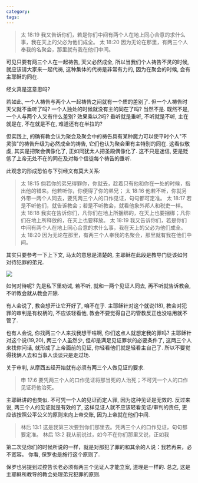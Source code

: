 ```yaml
---
category:
tags:
---
```


> 太 18:19 我又告诉你们，若是你们中间有两个人在地上同心合意的求什么事，我在天上的父必为他们成全。 太 18:20
> 因为无论在那里，有两三个人奉我的名聚会，那里就有我在他们中间。

可见只要有两三个人在一起祷告, 天父必然成全, 所以当我们个人祷告不灵的时候, 就应该请大家来一起代祷, 这种集体的代祷是非常有力的, 因为在聚会的时候, 会有主耶稣的同在.

经文真是这意思吗?

若如此, 一个人祷告与两个人一起祷告之间就有一个质的差别了. 但一个人祷告时天父就不垂听了吗? 一个人独处的时候就没有主的同在了吗? 当然不是. 既然不是, 一个人与两个人又有什么差别? 效果乘以2吗? 垂听就是垂听, 不听就是不听, 主在就是在, 不在就是不在, 难道还有在半拉的?

但实践上, 的确有教会认为聚会及聚会中的祷告具有某种魔力可以使平时个人"不灵验"的祷告升级为必然成全的祷告, 它们也认为聚会里有主特别的同在. 这看似敬虔, 其实是把聚会偶像化了, 正如同犹太人把圣殿偶像化了. 这不只是迷信, 更是贬低了上帝无处不在的同在及对每个信徒每个祷告的垂听.

此观念的形成恐怕与下引经文有莫大关系:

> 太 18:15 倘若你的弟兄得罪你，你就去，趁着只有他和你在一处的时候，指出他的错来。他若听你，你便得了你的弟兄； 太 18:16
> 他若不听，你就另外带一两个人同去，要凭两三个人的口作见证，句句都可定准。 太 18:17
> 若是不听他们，就告诉教会；若是不听教会，就看他象外邦人和税吏一样。 太 18:18
> 我实在告诉你们，凡你们在地上所捆绑的，在天上也要捆绑；凡你们在地上所释放的，在天上也要释放。 太 18:19
> 我又告诉你们，若是你们中间有两个人在地上同心合意的求什么事，我在天上的父必为他们成全。 太 18:20
> 因为无论在那里，有两三个人奉我的名聚会，那里就有我在他们中间。

其实只要参考一下上下文, 马太的意思是清楚的, 主耶稣在此段是教导门徒该如何对待犯罪的弟兄.

![](/img/mt18.png)

如何对待呢? 先是私下里劝诫, 若不听, 就和一两个见证人同去, 再不听就告诉教会, 不听教会就从教会开除.

有人会说了, 教会想开让它开好了, 咱不在乎. 主耶稣针对这个就说(18), 教会对犯罪的审判是有权柄的, 不应该轻看他, 教会不要觉得自己的管教反正也没啥用就不管了.

也有人会说, 你找两三个人来找我想干啥啊, 你们这点人就想定我的罪吗? 主耶稣针对这个说(19,20), 两三个人虽然少, 但却是满足见证罪状的必要条件了, 这两三个人来找你问话, 就形成了上帝面前的见证, 你轻看他们就是轻看主自己了. 所以不要觉得找俩人去和当事人谈谈只是走过场.

关于审判, 从摩西五经开始就有必须有两三个人做见证的要求.

> 申 17:6 要凭两三个人的口作见证将那当死的人治死；不可凭一个人的口作见证将他治死。

主耶稣讲的也类似. 不可凭一个人的见证而定人罪, 因为这种见证是无效的. 反过来说, 两三个人的见证就是有效的了, 这样见证人就不应该轻看见证/审判的责任, 更应该按照公平公义的原则来向上帝交账, 因为上帝就在他们中间.

> 林后 13:1 这是我第三次要到你们那里去。凭两三个人的口作见证，句句都要定准。 林后 13:2 我从前说过，如今不在你们那里又说，正如我

第二次见你们的时候所说的一样，就是对那犯了罪的和其余的人说：我若再来，必不宽容。
你看, 保罗也是施行这个原则了.

保罗也另提到过控告长老必须有两三个见证人才能立案, 道理是一样的.
总之, 这是主耶稣所教导的教会处理弟兄犯罪的原则.
